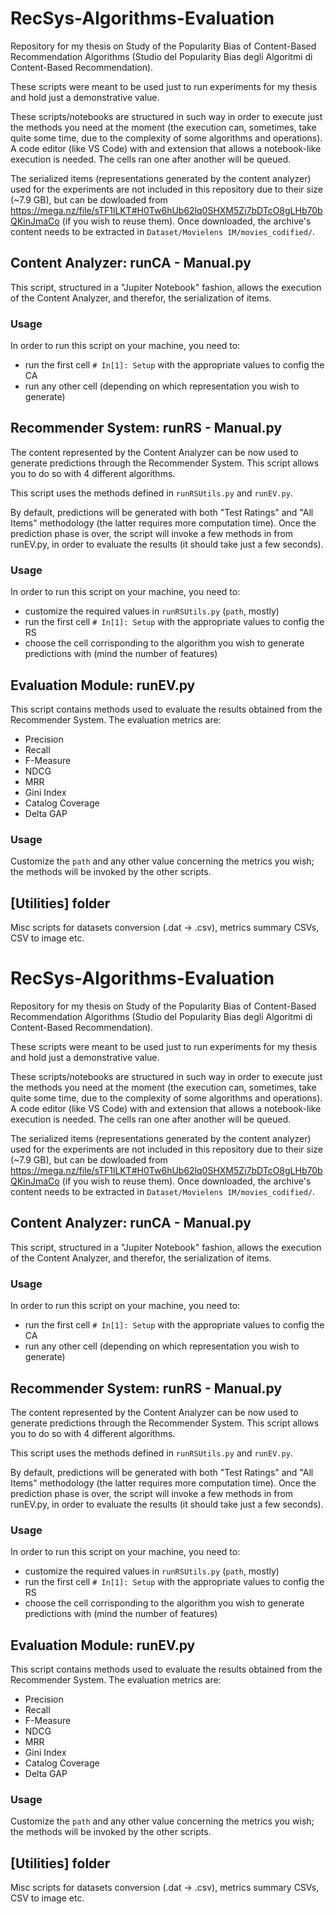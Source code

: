 # RecSys-Algorithms-Evaluation
Repository for my thesis on Study of the Popularity Bias of Content-Based Recommendation Algorithms (Studio del Popularity Bias degli Algoritmi di Content-Based Recommendation).

These scripts were meant to be used just to run experiments for my thesis and hold just a demonstrative value.

These scripts/notebooks are structured in such way in order to execute just the methods you need at the moment (the execution can, sometimes, take quite some time, due to the complexity of some algorithms and operations).
A code editor (like VS Code) with and extension that allows a notebook-like execution is needed.
The cells ran one after another will be queued.

The serialized items (representations generated by the content analyzer) used for the experiments are not included in this repository due to their size (~7.9 GB), but can be dowloaded from https://mega.nz/file/sTF1lLKT#H0Tw6hUb62lq0SHXM5Zi7bDTcO8gLHb70bQKinJmaCo (if you wish to reuse them).
Once downloaded, the archive's content needs to be extracted in `Dataset/Movielens 1M/movies_codified/`.

## Content Analyzer: runCA - Manual.py
This script, structured in a "Jupiter Notebook" fashion, allows the execution of the Content Analyzer, and therefor, the serialization of items.
### Usage
In order to run this script on your machine, you need to:
* run the first cell `# In[1]: Setup` with the appropriate values to config the CA
* run any other cell (depending on which representation you wish to generate)

## Recommender System: runRS - Manual.py
The content represented by the Content Analyzer can be now used to generate predictions through the Recommender System. This script allows you to do so with 4 different algorithms.   

This script uses the methods defined in `runRSUtils.py` and `runEV.py`.  

By default, predictions will be generated with both "Test Ratings" and "All Items" methodology (the latter requires more computation time).
Once the prediction phase is over, the script will invoke a few methods in from runEV.py, in order to evaluate the results (it should take just a few seconds).

### Usage
In order to run this script on your machine, you need to:
* customize the required values in `runRSUtils.py` (`path`, mostly)
* run the first cell `# In[1]: Setup` with the appropriate values to config the RS
* choose the cell corrisponding to the algorithm you wish to generate predictions with (mind the number of features)

## Evaluation Module: runEV.py
This script contains methods used to evaluate the results obtained from the Recommender System.
The evaluation metrics are:
* Precision
* Recall
* F-Measure
* NDCG
* MRR
* Gini Index
* Catalog Coverage
* Delta GAP

### Usage
Customize the `path` and any other value concerning the metrics you wish; the methods will be invoked by the other scripts.

## [Utilities] folder
Misc scripts for datasets conversion (.dat -> .csv), metrics summary CSVs, CSV to image etc.
# RecSys-Algorithms-Evaluation
Repository for my thesis on Study of the Popularity Bias of Content-Based Recommendation Algorithms (Studio del Popularity Bias degli Algoritmi di Content-Based Recommendation).

These scripts were meant to be used just to run experiments for my thesis and hold just a demonstrative value.

These scripts/notebooks are structured in such way in order to execute just the methods you need at the moment (the execution can, sometimes, take quite some time, due to the complexity of some algorithms and operations).
A code editor (like VS Code) with and extension that allows a notebook-like execution is needed.
The cells ran one after another will be queued.

The serialized items (representations generated by the content analyzer) used for the experiments are not included in this repository due to their size (~7.9 GB), but can be dowloaded from https://mega.nz/file/sTF1lLKT#H0Tw6hUb62lq0SHXM5Zi7bDTcO8gLHb70bQKinJmaCo (if you wish to reuse them).
Once downloaded, the archive's content needs to be extracted in `Dataset/Movielens 1M/movies_codified/`.

## Content Analyzer: runCA - Manual.py
This script, structured in a "Jupiter Notebook" fashion, allows the execution of the Content Analyzer, and therefor, the serialization of items.
### Usage
In order to run this script on your machine, you need to:
* run the first cell `# In[1]: Setup` with the appropriate values to config the CA
* run any other cell (depending on which representation you wish to generate)

## Recommender System: runRS - Manual.py
The content represented by the Content Analyzer can be now used to generate predictions through the Recommender System. This script allows you to do so with 4 different algorithms.   

This script uses the methods defined in `runRSUtils.py` and `runEV.py`.  

By default, predictions will be generated with both "Test Ratings" and "All Items" methodology (the latter requires more computation time).
Once the prediction phase is over, the script will invoke a few methods in from runEV.py, in order to evaluate the results (it should take just a few seconds).

### Usage
In order to run this script on your machine, you need to:
* customize the required values in `runRSUtils.py` (`path`, mostly)
* run the first cell `# In[1]: Setup` with the appropriate values to config the RS
* choose the cell corrisponding to the algorithm you wish to generate predictions with (mind the number of features)

## Evaluation Module: runEV.py
This script contains methods used to evaluate the results obtained from the Recommender System.
The evaluation metrics are:
* Precision
* Recall
* F-Measure
* NDCG
* MRR
* Gini Index
* Catalog Coverage
* Delta GAP

### Usage
Customize the `path` and any other value concerning the metrics you wish; the methods will be invoked by the other scripts.

## [Utilities] folder
Misc scripts for datasets conversion (.dat -> .csv), metrics summary CSVs, CSV to image etc.
